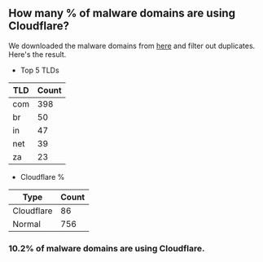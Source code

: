 ## How many % of malware domains are using Cloudflare?


We downloaded the malware domains from [here](https://urlhaus.abuse.ch) and filter out duplicates.
Here's the result.


[//]: # (start replacement)


- Top 5 TLDs

| TLD | Count |
| --- | --- |
| com | 398 |
| br | 50 |
| in | 47 |
| net | 39 |
| za | 23 |


- Cloudflare %

| Type | Count |
| --- | --- |
| Cloudflare | 86 |
| Normal | 756 |


### 10.2% of malware domains are using Cloudflare.